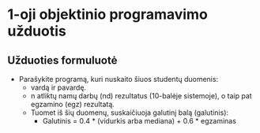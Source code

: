 # 1-oji objektinio programavimo užduotis

## Užduoties formuluotė

- Parašykite programą, kuri nuskaito šiuos studentų duomenis:
    - vardą ir pavardę.
    - n atliktų namų darbų (nd) rezultatus (10-balėje sistemoje), o taip pat egzamino (egz) rezultatą.
    - Tuomet iš šių duomenų, suskaičiuoja galutinį balą (galutinis):
        - Galutinis = 0.4 * (vidurkis arba mediana) + 0.6 * egzaminas
